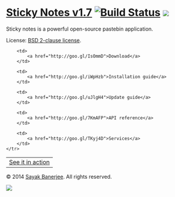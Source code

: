 # [Sticky Notes v1.7](http://sayakbanerjee.com/sticky-notes) [![Build Status](https://travis-ci.org/sayakb/sticky-notes.png)](http://goo.gl/DRaaX0) ![](http://goo.gl/NFD7Z3)

Sticky notes is a powerful open-source pastebin application.

License: [BSD 2-clause license](http://www.opensource.org/licenses/bsd-license.php).

<table>
	<tr>
		<td>
			<a href="http://goo.gl/NuS8lV">See it in action</a>
		</td>

		<td>
			<a href="http://goo.gl/IsOmmD">Download</a>
		</td>

		<td>
			<a href="http://goo.gl/iWpHzb">Installation guide</a>
		</td>

		<td>
			<a href="http://goo.gl/uJlgH4">Update guide</a>
		</td>

		<td>
			<a href="http://goo.gl/7KmAFP">API reference</a>
		</td>

		<td>
			<a href="http://goo.gl/TKyj4D">Services</a>
		</td>
	</tr>
</table>

&copy; 2014 [Sayak Banerjee](http://sayakbanerjee.com). All rights reserved.

[![](https://pledgie.com/campaigns/20549.png?skin_name=chrome)](http://goo.gl/oWyEG)
